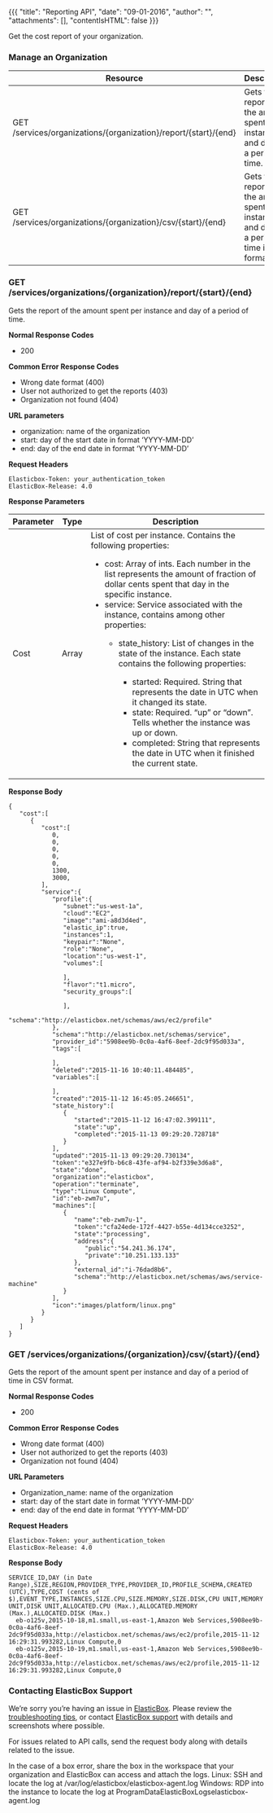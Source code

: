 {{{ "title": "Reporting API",
"date": "09-01-2016",
"author": "",
"attachments": [],
"contentIsHTML": false
}}}

Get the cost report of your organization.

### Manage an Organization

|  Resource  |  Description |
|------------|--------------|
| GET /services/organizations/{organization}/report/{start}/{end} | Gets the report of the amount spent per instance and day of a period of time. |
| GET /services/organizations/{organization}/csv/{start}/{end} | Gets the report of the amount spent per instance and day of a period of time in CSV format. |

### GET /services/organizations/{organization}/report/{start}/{end}

Gets the report of the amount spent per instance and day of a period of time.

**Normal Response Codes**
* 200

**Common Error Response Codes**
* Wrong date format (400)
* User not authorized to get the reports (403)
* Organization not found (404)

**URL parameters**
* organization: name of the organization
* start: day of the start date in format ‘YYYY-MM-DD’
* end: day of the end date in format ‘YYYY-MM-DD’

**Request Headers**
```
Elasticbox-Token: your_authentication_token
ElasticBox-Release: 4.0
```
**Response Parameters**

|  Parameter  |      Type     |   Description   |
|-------------|---------------|-----------------|
| Cost |  Array | List of cost per instance. Contains the following properties:<ul><li>cost: Array of ints. Each number in the list represents the amount of fraction of dollar cents spent that day in the specific instance.</li><li>service: Service associated with the instance, contains among other properties:</li><ul><li>state_history: List of changes in the state of the instance. Each state contains the following properties:</li><ul><li>started: Required. String that represents the date in UTC when it changed its state.</li><li>state: Required. “up” or “down”. Tells whether the instance was up or down.</li><li>completed: String that represents the date in UTC when it finished the current state.</li></ul></ul></ul> |

**Response Body**
```
{
   "cost":[
      {
         "cost":[
            0,
            0,
            0,
            0,
            0,
            1300,
            3000,
         ],
         "service":{
            "profile":{
               "subnet":"us-west-1a",
               "cloud":"EC2",
               "image":"ami-a8d3d4ed",
               "elastic_ip":true,
               "instances":1,
               "keypair":"None",
               "role":"None",
               "location":"us-west-1",
               "volumes":[

               ],
               "flavor":"t1.micro",
               "security_groups":[

               ],
               "schema":"http://elasticbox.net/schemas/aws/ec2/profile"
            },
            "schema":"http://elasticbox.net/schemas/service",
            "provider_id":"5908ee9b-0c0a-4af6-8eef-2dc9f95d033a",
            "tags":[

            ],
            "deleted":"2015-11-16 10:40:11.484485",
            "variables":[

            ],
            "created":"2015-11-12 16:45:05.246651",
            "state_history":[
               {
                  "started":"2015-11-12 16:47:02.399111",
                  "state":"up",
                  "completed":"2015-11-13 09:29:20.728718"
               }
            ],
            "updated":"2015-11-13 09:29:20.730134",
            "token":"e327e9fb-b6c8-43fe-af94-b2f339e3d6a8",
            "state":"done",
            "organization":"elasticbox",
            "operation":"terminate",
            "type":"Linux Compute",
            "id":"eb-zwm7u",
            "machines":[
               {
                  "name":"eb-zwm7u-1",
                  "token":"cfa24ede-172f-4427-b55e-4d134cce3252",
                  "state":"processing",
                  "address":{
                     "public":"54.241.36.174",
                     "private":"10.251.133.133"
                  },
                  "external_id":"i-76dad8b6",
                  "schema":"http://elasticbox.net/schemas/aws/service-machine"
               }
            ],
            "icon":"images/platform/linux.png"
         }
      }
   ]
}
```

### GET /services/organizations/{organization}/csv/{start}/{end}

Gets the report of the amount spent per instance and day of a period of time in CSV format.

**Normal Response Codes**
* 200

**Common Error Response Codes**
* Wrong date format (400)
* User not authorized to get the reports (403)
* Organization not found (404)

**URL Parameters**
* Organization_name: name of the organization
* start: day of the start date in format ‘YYYY-MM-DD’
* end: day of the end date in format ‘YYYY-MM-DD’

**Request Headers**
```
Elasticbox-Token: your_authentication_token
ElasticBox-Release: 4.0
```

**Response Body**
```
SERVICE_ID,DAY (in Date Range),SIZE,REGION,PROVIDER_TYPE,PROVIDER_ID,PROFILE_SCHEMA,CREATED (UTC),TYPE,COST (cents of $),EVENT_TYPE,INSTANCES,SIZE.CPU,SIZE.MEMORY,SIZE.DISK,CPU UNIT,MEMORY UNIT,DISK UNIT,ALLOCATED.CPU (Max.),ALLOCATED.MEMORY (Max.),ALLOCATED.DISK (Max.)
  eb-o125v,2015-10-18,m1.small,us-east-1,Amazon Web Services,5908ee9b-0c0a-4af6-8eef-2dc9f95d033a,http://elasticbox.net/schemas/aws/ec2/profile,2015-11-12 16:29:31.993282,Linux Compute,0
  eb-o125v,2015-10-19,m1.small,us-east-1,Amazon Web Services,5908ee9b-0c0a-4af6-8eef-2dc9f95d033a,http://elasticbox.net/schemas/aws/ec2/profile,2015-11-12 16:29:31.993282,Linux Compute,0
```

### Contacting ElasticBox Support

We’re sorry you’re having an issue in [ElasticBox](//www.ctl.io/elasticbox/). Please review the [troubleshooting tips](//elasticbox.com/documentation/troubleshooting/troubleshooting-tips/), or contact [ElasticBox support](mailto:support@elasticbox.com) with details and screenshots where possible.

For issues related to API calls, send the request body along with details related to the issue.

In the case of a box error, share the box in the workspace that your organization and ElasticBox can access and attach the logs.
Linux: SSH and locate the log at /var/log/elasticbox/elasticbox-agent.log
Windows: RDP into the instance to locate the log at ProgramDataElasticBoxLogselasticbox-agent.log
